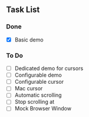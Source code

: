 ## Task List

### Done
- [x] Basic demo

### To Do
- [ ] Dedicated demo for cursors
- [ ] Configurable demo
- [ ] Configurable cursor
- [ ] Mac cursor
- [ ] Automatic scrolling
- [ ] Stop scrolling at
- [ ] Mock Browser Window
